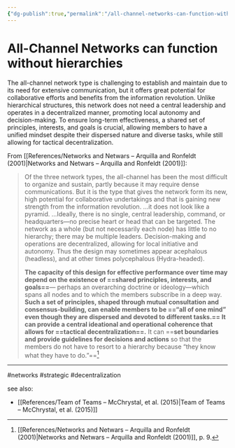 ```yaml
---
{"dg-publish":true,"permalink":"/all-channel-networks-can-function-without-hierarchies/"}
---
```


# All-Channel Networks can function without hierarchies

The all-channel network type is challenging to establish and maintain due to its need for extensive communication, but it offers great potential for collaborative efforts and benefits from the information revolution. Unlike hierarchical structures, this network does not need a central leadership and operates in a decentralized manner, promoting local autonomy and decision-making. To ensure long-term effectiveness, a shared set of principles, interests, and goals is crucial, allowing members to have a unified mindset despite their dispersed nature and diverse tasks, while still allowing for tactical decentralization.

From [[References/Networks and Netwars – Arquilla and Ronfeldt (2001)\|Networks and Netwars – Arquilla and Ronfeldt (2001)]]:

> Of the three network types, the all-channel has been the most difficult to organize and sustain, partly because it may require dense communications. But it is the type that gives the network form its new, high potential for collaborative undertakings and that is gaining new strength from the information revolution. ...it does not look like a pyramid. ...Ideally, there is no single, central leadership, command, or headquarters—no precise heart or head that can be targeted. The network as a whole (but not necessarily each node) has little to no hierarchy; there may be multiple leaders. Decision-making and operations are decentralized, allowing for local initiative and autonomy. Thus the design may sometimes appear acephalous (headless), and at other times polycephalous (Hydra-headed).
>
> **The capacity of this design for effective performance over time may depend on the existence of ==shared principles, interests, and goals==**— perhaps an overarching doctrine or ideology—which spans all nodes and to which the members subscribe in a deep way. **Such a set of principles, shaped through mutual consultation and consensus-building, can enable members to be ==“all of one mind” even though they are dispersed and devoted to different tasks.== It can provide a central ideational and operational coherence that allows for ==tactical decentralization==.** It can ==**set boundaries and provide guidelines for decisions and actions** so that the members do not have to resort to a hierarchy because “they know what they have to do.”==[^1]

---
#networks #strategic #decentralization

see also:
- [[References/Team of Teams – McChrystal, et al. (2015)\|Team of Teams – McChrystal, et al. (2015)]] 

[^1]: [[References/Networks and Netwars – Arquilla and Ronfeldt (2001)\|Networks and Netwars – Arquilla and Ronfeldt (2001)]], p. 9.